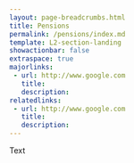 ```yaml
---
layout: page-breadcrumbs.html
title: Pensions
permalink: /pensions/index.md
template: L2-section-landing
showactionbar: false
extraspace: true
majorlinks:
 - url: http://www.google.com
   title: 
   description: 
relatedlinks:
 - url: http://www.google.com
   title: 
   description: 
---
```


Text